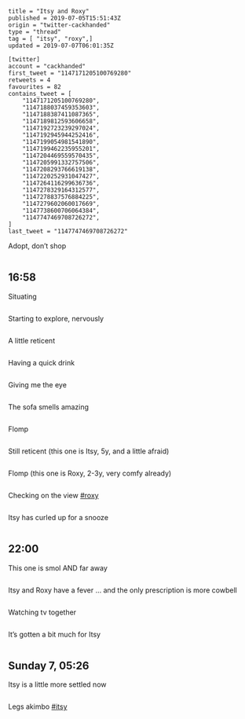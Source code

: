 ```
title = "Itsy and Roxy"
published = 2019-07-05T15:51:43Z
origin = "twitter-cackhanded"
type = "thread"
tag = [ "itsy", "roxy",]
updated = 2019-07-07T06:01:35Z

[twitter]
account = "cackhanded"
first_tweet = "1147171205100769280"
retweets = 4
favourites = 82
contains_tweet = [
    "1147171205100769280",
    "1147188037459353603",
    "1147188387411087365",
    "1147189812593606658",
    "1147192723239297024",
    "1147192945944252416",
    "1147199054981541890",
    "1147199462235955201",
    "1147204469559570435",
    "1147205991332757506",
    "1147208293766619138",
    "1147220252931047427",
    "1147264116299636736",
    "1147278329164312577",
    "1147278837576884225",
    "1147279602060017669",
    "1147738600706064384",
    "1147747469708726272",
]
last_tweet = "1147747469708726272"
```

Adopt, don’t shop

<p class='image'><img src='https://mnf.m17s.net/twitter/1147171205100769280/D-uSHWBWwAUulLe.jpg' alt=''></p>

## 16:58

Situating

<p class='image'><img src='https://mnf.m17s.net/twitter/1147171205100769280/D-uhbYkXUAAZRjG.jpg' alt=''></p>

Starting to explore, nervously

<p class='image'><img src='https://mnf.m17s.net/twitter/1147171205100769280/D-uhvzbXkAEm8pl.jpg' alt=''></p>

A little reticent

<p class='image'><img src='https://mnf.m17s.net/twitter/1147171205100769280/D-ujC9WXsAURiox.jpg' alt=''></p>

Having a quick drink

<p class='image'><img src='https://mnf.m17s.net/twitter/1147171205100769280/D-ulsJKWsAIBCLf.jpg' alt=''></p>

Giving me the eye

<p class='image'><img src='https://mnf.m17s.net/twitter/1147171205100769280/D-ul5NOWkAEpiPS.jpg' alt=''></p>

The sofa smells amazing

<p class='image'><img src='https://mnf.m17s.net/twitter/1147171205100769280/D-urc_hXkAADGty.jpg' alt=''></p>

Flomp

<p class='image'><img src='https://mnf.m17s.net/twitter/1147171205100769280/D-ur0nmWwAE9UuP.jpg' alt=''></p>

Still reticent (this one is Itsy, 5y, and a little afraid)

<p class='image'><img src='https://mnf.m17s.net/twitter/1147171205100769280/D-uwXfAXoAEVi2M.jpg' alt=''></p>

Flomp (this one is Roxy, 2-3y, very comfy already)

<p class='image'><img src='https://mnf.m17s.net/twitter/1147171205100769280/D-uxwlUXsAAK2nw.jpg' alt=''></p>

Checking on the view [#roxy](/tags/roxy/)

<p class='image'><img src='https://mnf.m17s.net/twitter/1147171205100769280/D-uz2f5WwAApK5W.jpg' alt=''></p>

Itsy has curled up for a snooze

<p class='image'><img src='https://mnf.m17s.net/twitter/1147171205100769280/D-u-u2uWsAEB3N8.jpg' alt=''></p>

## 22:00

This one is smol AND far away

<p class='image'><img src='https://mnf.m17s.net/twitter/1147171205100769280/D-vmoJqXkAAOa9N.jpg' alt=''></p>

Itsy and Roxy have a fever … and the only prescription is more cowbell

<p class='image'><img src='https://mnf.m17s.net/twitter/1147171205100769280/D-vzjSgWkAAY1Ao.jpg' alt=''></p>

Watching tv together

<p class='image'><img src='https://mnf.m17s.net/twitter/1147171205100769280/D-v0A99X4AE9zVv.jpg' alt=''></p>

It’s gotten a bit much for Itsy

<p class='image'><img src='https://mnf.m17s.net/twitter/1147171205100769280/D-v0tRJXkAYsEZi.jpg' alt=''></p>

## Sunday 7, 05:26

Itsy is a little more settled now

<p class='image'><img src='https://mnf.m17s.net/twitter/1147171205100769280/D-2WK1qXYAEphlr.jpg' alt=''></p>

Legs akimbo [#itsy](/tags/itsy/)

<p class='image'><img src='https://mnf.m17s.net/twitter/1147171205100769280/D-2eOyZXYAEVSVs.jpg' alt=''></p>

